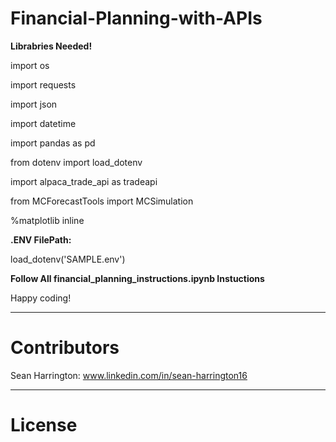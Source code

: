 # Financial-Planning-with-APIs


**Librabries Needed!**

import os

import requests

import json

import datetime

import pandas as pd

from dotenv import load_dotenv

import alpaca_trade_api as tradeapi

from MCForecastTools import MCSimulation

%matplotlib inline

**.ENV FilePath:**

load_dotenv('SAMPLE.env')

**Follow All financial_planning_instructions.ipynb Instuctions**

Happy coding!

-----------------------------------------------------------------------

# Contributors

Sean Harrington: www.linkedin.com/in/sean-harrington16

-----------------------------------------------------------------------

# License
